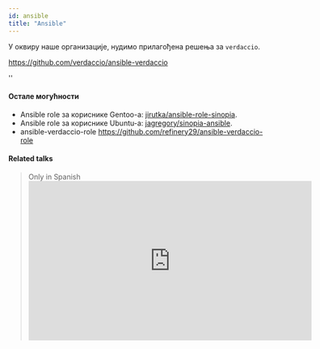 ```yaml
---
id: ansible
title: "Ansible"
---
```


У оквиру наше организације, нудимо прилагођена решења за `verdaccio`.

<https://github.com/verdaccio/ansible-verdaccio>

<div id="codefund">''</div>

#### Остале могућности

* Ansible role за кориснике Gentoo-а: [jirutka/ansible-role-sinopia](https://github.com/jirutka/ansible-role-sinopia).
* Ansible role за кориснике Ubuntu-а: [jagregory/sinopia-ansible](https://github.com/jagregory/sinopia-ansible).
* ansible-verdaccio-role <https://github.com/refinery29/ansible-verdaccio-role>

#### Related talks

> Only in Spanish <iframe width="560" height="315" src="https://www.youtube.com/embed/EWAxCgZQMAY?enablejsapi=1" frameborder="0" allow="accelerometer; autoplay; encrypted-media; gyroscope; picture-in-picture" allowfullscreen mark="crwd-mark"></iframe>